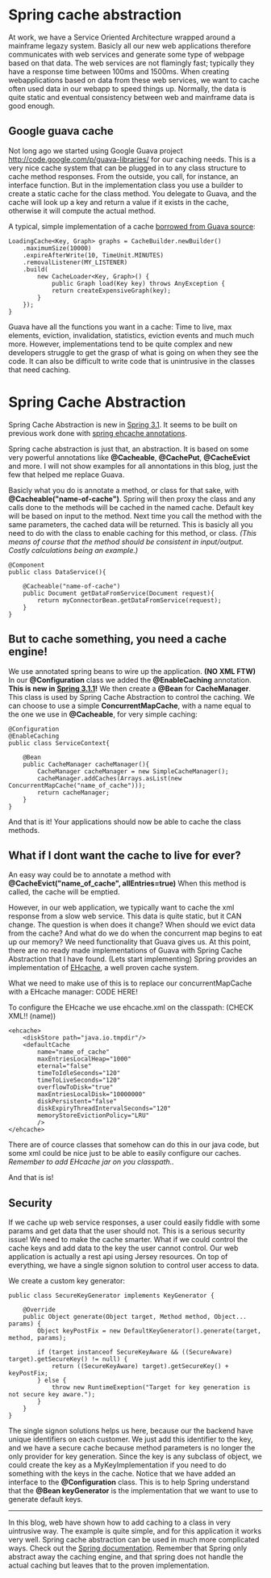 Spring cache abstraction
=======

At work, we have a Service Oriented Architecture wrapped around a mainframe legazy system.
Basicly all our new web applications therefore communicates with web services and generate some type of webpage based on that data.
The web services are not flamingly fast; typically they have a response time between 100ms and 1500ms.
When creating webapplications based on data from these web services, we want to cache often used data in our webapp to speed things up.
Normally, the data is quite static and eventual consistency between web and mainframe data is good enough.

Google guava cache
-------

Not long ago we started using Google Guava project http://code.google.com/p/guava-libraries/ for our caching needs.
This is a very nice cache system that can be plugged in to any class structure to cache method responses.
From the outside, you call, for instance, an interface function. But in the implementation class you use a builder to create a static cache for the class method.
You delegate to Guava, and the cache will look up a key and return a value if it exists in the cache, otherwise it will compute the actual method.

A typical, simple implementation of a cache [borrowed from Guava source](http://code.google.com/p/guava-libraries/wiki/CachesExplained):

	LoadingCache<Key, Graph> graphs = CacheBuilder.newBuilder()
		.maximumSize(10000)
		.expireAfterWrite(10, TimeUnit.MINUTES)
		.removalListener(MY_LISTENER)
		.build(
			new CacheLoader<Key, Graph>() {
				public Graph load(Key key) throws AnyException {
				return createExpensiveGraph(key);
			}
		});
	}

Guava have all the functions you want in a cache: Time to live, max elements, eviction, invalidation, statistics, eviction events and much much more.
However, implementations tend to be quite complex and new developers struggle to get the grasp of what is going on when they see the code. It can also be difficult to
write code that is unintrusive in the classes that need caching.


Spring Cache Abstraction
=============

Spring Cache Abstraction is new in [Spring 3.1](http://static.springsource.org/spring/docs/3.1.0.M1/spring-framework-reference/html/cache.html).
It seems to be built on previous work done with [spring ehcache annotations](http://code.google.com/p/ehcache-spring-annotations/).

Spring cache abstraction is just that, an abstraction. It is based on some very powerful annotations like __@Cacheable__, __@CachePut__, __@CacheEvict__ and more.
I will not show examples for all annontations in this blog, just the few that helped me replace Guava.

Basicly what you do is annotate a method, or class for that sake, with **@Cacheable("name-of-cache")**. Spring will then proxy the class and any calls done to the methods
will be cached in the named cache. Default key will be based on input to the method. Next time you call the method with the same parameters, the cached data
will be returned. This is basicly all you need to do with the class to enable caching for this method, or class.
_(This means of course that the method should be consistent in input/output. Costly calculations being an example.)_

	@Component
	public class DataService(){

		@Cacheable("name-of-cache")
		public Document getDataFromService(Document request){
			return myConnectorBean.getDataFromService(request);
		}
	}

But to cache something, you need a cache engine!
--------

We use annotated spring beans to wire up the application. __(NO XML FTW)__
In our __@Configuration__ class we added the __@EnableCaching__ annotation. __This is new in [Spring 3.1.1](name_of_cache)!__
We then create a __@Bean__ for __CacheManager__. This class is used by Spring Cache Abstraction to control the caching.
We can choose to use a simple __ConcurrentMapCache__, with a name equal to the one we use in __@Cacheable__, for very simple caching:

	@Configuration
	@EnableCaching
	public class ServiceContext{

		@Bean
		public CacheManager cacheManager(){
			CacheManager cacheManager = new SimpleCacheManager();
         	cacheManager.addCaches(Arrays.asList(new ConcurrentMapCache("name_of_cache")));
         	return cacheManager;
		}
	}

And that is it! Your applications should now be able to cache the class methods.

What if I dont want the cache to live for ever?
---------
An easy way could be to annotate a method with __@CacheEvict("name_of_cache", allEntries=true)__
When this method is called, the cache will be emptied.

However, in our web application, we typically want to cache the xml response from a slow web service. This data is quite static, but it CAN change.
The question is when does it change? When should we evict data from the cache? And what do we do when the concurrent map begins to eat up our memory?
We need functionality that Guava gives us. At this point, there are no ready made implementations of Guava with Spring Cache Abstraction that I have found. (Lets start implementing)
Spring provides an implementation of [EHcache](http://ehcache.org/), a well proven cache system.

What we need to make use of this is to replace our concurrentMapCache with a EHcache manager:
CODE HERE!

To configure the EHcache we use ehcache.xml on the classpath: (CHECK XML!! (name))

	<ehcache>
		<diskStore path="java.io.tmpdir"/>
		<defaultCache
			name="name_of_cache"
			maxEntriesLocalHeap="1000"
			eternal="false"
			timeToIdleSeconds="120"
			timeToLiveSeconds="120"
			overflowToDisk="true"
			maxEntriesLocalDisk="10000000"
			diskPersistent="false"
			diskExpiryThreadIntervalSeconds="120"
			memoryStoreEvictionPolicy="LRU"
			/>
	</ehcache>

There are of cource classes that somehow can do this in our java code, but some xml could be nice just to be able to easily configure our caches.
_Remember to add EHcache jar on you classpath.._

And that is is!

Security
------
If we cache up web service responses, a user could easily fiddle with some params and get data that the user should not. This is a serious security issue!
We need to make the cache smarter. What if we could control the cache keys and add data to the key the user cannot control.
Our web application is actually a rest api using Jersey resources.
On top of everything, we have a single signon solution to control user access to data.

We create a custom key generator:

	public class SecureKeyGenerator implements KeyGenerator {

		@Override
		public Object generate(Object target, Method method, Object... params) {
			Object keyPostFix = new DefaultKeyGenerator().generate(target, method, params);

			if (target instanceof SecureKeyAware && ((SecureAware) target).getSecureKey() != null) {
				return ((SecureKeyAware) target).getSecureKey() + keyPostFix;
			} else {
				throw new RuntimeExeption("Target for key generation is not secure key aware.");
			}
		}
	}


The single signon solutions helps us here, because our the backend have unique identifiers on each customer. We just add this identifier to the key, and we have a secure cache because
method parameters is no longer the only provider for key generation. Since the key is any subclass of object, we could create the
key as a MyKeyImplementation if you need to do something with the keys in the cache.
Notice that we have added an interface to the __@Configuration__ class. This is to help Spring understand that the __@Bean keyGenerator__
is the implementation that we want to use to generate default keys.

---

In this blog, web have shown how to add caching to a class in very uintrusive way. The example is quite simple,
and for this application it works very well. Spring cache abstraction can be used in much more complicated ways. Check out the [Spring documentation](http://static.springsource.org/spring/docs/3.1.0.M1/spring-framework-reference/html/cache.html).
Remember that Spring only abstract away the caching engine, and that spring does not handle the actual caching but leaves that to the proven implementation.